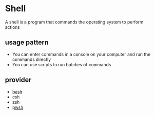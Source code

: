 # Shell
A shell is a program that commands the operating system to perform actions


## usage pattern
- You can enter commands in a console on your computer and run the commands directly
- You can use scripts to run batches of commands

## provider
- [bash](https://github.com/davidkhala/linux-utils/blob/main/shell/bash.md)
- csh
- zsh
- [pwsh](https://github.com/davidkhala/windows-utils/tree/master/powershell)

